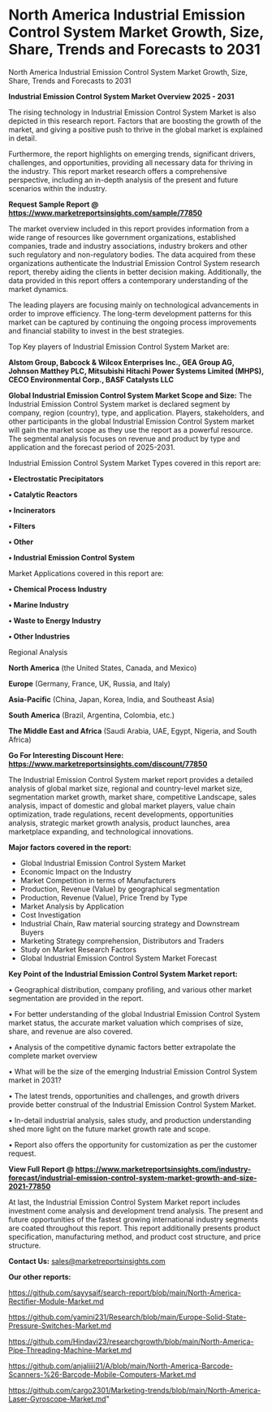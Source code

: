 # North America Industrial Emission Control System Market Growth, Size, Share, Trends and Forecasts to 2031
North America Industrial Emission Control System Market Growth, Size, Share, Trends and Forecasts to 2031

<Strong> Industrial Emission Control System Market Overview 2025 - 2031</strong>

The rising technology in Industrial Emission Control System Market is also depicted in this research report. Factors that are boosting the growth of the market, and giving a positive push to thrive in the global market is explained in detail.

Furthermore, the report highlights on emerging trends, significant drivers, challenges, and opportunities, providing all necessary data for thriving in the industry. This report market research offers a comprehensive perspective, including an in-depth analysis of the present and future scenarios within the industry.

<strong>Request Sample Report @ <a href=https://www.marketreportsinsights.com/sample/77850>https://www.marketreportsinsights.com/sample/77850</a></strong>

The market overview included in this report provides information from a wide range of resources like government organizations, established companies, trade and industry associations, industry brokers and other such regulatory and non-regulatory bodies. The data acquired from these organizations authenticate the Industrial Emission Control System research report, thereby aiding the clients in better decision making. Additionally, the data provided in this report offers a contemporary understanding of the market dynamics.

The leading players are focusing mainly on technological advancements in order to improve efficiency. The long-term development patterns for this market can be captured by continuing the ongoing process improvements and financial stability to invest in the best strategies.

Top Key players of Industrial Emission Control System Market are:

<strong>Alstom Group, Babcock & Wilcox Enterprises Inc., GEA Group AG, Johnson Matthey PLC, Mitsubishi Hitachi Power Systems Limited (MHPS), CECO Environmental Corp., BASF Catalysts LLC</strong>

<strong><b>Global Industrial Emission Control System Market Scope and Size:</b></strong>
The Industrial Emission Control System market is declared segment by company, region (country), type, and application. Players, stakeholders, and other participants in the global Industrial Emission Control System market will gain the market scope as they use the report as a powerful resource. The segmental analysis focuses on revenue and product by type and application and the forecast period of 2025-2031.

Industrial Emission Control System Market Types covered in this report are:

<strong>• Electrostatic Precipitators

• Catalytic Reactors

• Incinerators

• Filters

• Other

• Industrial Emission Control System</strong>

Market Applications covered in this report are:

<strong>• Chemical Process Industry

• Marine Industry

• Waste to Energy Industry

• Other Industries</strong> 

Regional Analysis

<strong>North America</strong> (the United States, Canada, and Mexico)

<strong>Europe</strong> (Germany, France, UK, Russia, and Italy)

<strong>Asia-Pacific</strong> (China, Japan, Korea, India, and Southeast Asia)

<strong>South America</strong> (Brazil, Argentina, Colombia, etc.)

<strong>The Middle East and Africa</strong> (Saudi Arabia, UAE, Egypt, Nigeria, and South Africa)

<strong>Go For Interesting Discount Here: <a href=https://www.marketreportsinsights.com/discount/77850>https://www.marketreportsinsights.com/discount/77850</a></strong>

The Industrial Emission Control System market report provides a detailed analysis of global market size, regional and country-level market size, segmentation market growth, market share, competitive Landscape, sales analysis, impact of domestic and global market players, value chain optimization, trade regulations, recent developments, opportunities analysis, strategic market growth analysis, product launches, area marketplace expanding, and technological innovations.

<strong><b>Major factors covered in the report:</b></strong>
<ul>
  <li>Global Industrial Emission Control System Market </li>
  <li>Economic Impact on the Industry</li>
  <li>Market Competition in terms of Manufacturers</li>
  <li>Production, Revenue (Value) by geographical segmentation</li>
  <li>Production, Revenue (Value), Price Trend by Type</li>
  <li>Market Analysis by Application</li>
  <li>Cost Investigation</li>
  <li>Industrial Chain, Raw material sourcing strategy and Downstream Buyers</li>
  <li>Marketing Strategy comprehension, Distributors and Traders</li>
  <li>Study on Market Research Factors</li>
  <li>Global Industrial Emission Control System Market Forecast</li>
</ul>

<strong><b>Key Point of the Industrial Emission Control System Market report:</b></strong>

• Geographical distribution, company profiling, and various other market segmentation are provided in the report.

• For better understanding of the global Industrial Emission Control System market status, the accurate market valuation which comprises of size, share, and revenue are also covered.

• Analysis of the competitive dynamic factors better extrapolate the complete market overview

• What will be the size of the emerging Industrial Emission Control System market in 2031?

• The latest trends, opportunities and challenges, and growth drivers provide better construal of the Industrial Emission Control System Market.

• In-detail industrial analysis, sales study, and production understanding shed more light on the future market growth rate and scope.

• Report also offers the opportunity for customization as per the customer request.

<strong><b>View Full Report @ <a href=https://www.marketreportsinsights.com/industry-forecast/industrial-emission-control-system-market-growth-and-size-2021-77850>https://www.marketreportsinsights.com/industry-forecast/industrial-emission-control-system-market-growth-and-size-2021-77850</a></b></strong>


At last, the Industrial Emission Control System Market report includes investment come analysis and development trend analysis. The present and future opportunities of the fastest growing international industry segments are coated throughout this report. This report additionally presents product specification, manufacturing method, and product cost structure, and price structure.

<strong>Contact Us:</strong>
sales@marketreportsinsights.com

<strong>Our other reports:</strong>

<a href=https://github.com/sayysaif/search-report/blob/main/North-America-Rectifier-Module-Market.md>https://github.com/sayysaif/search-report/blob/main/North-America-Rectifier-Module-Market.md</a>

<a href=https://github.com/yamini231/Research/blob/main/Europe-Solid-State-Pressure-Switches-Market.md>https://github.com/yamini231/Research/blob/main/Europe-Solid-State-Pressure-Switches-Market.md</a>

<a href=https://github.com/Hindavi23/researchgrowth/blob/main/North-America-Pipe-Threading-Machine-Market.md>https://github.com/Hindavi23/researchgrowth/blob/main/North-America-Pipe-Threading-Machine-Market.md</a>

<a href=https://github.com/anjaliiii21/A/blob/main/North-America-Barcode-Scanners-%26-Barcode-Mobile-Computers-Market.md>https://github.com/anjaliiii21/A/blob/main/North-America-Barcode-Scanners-%26-Barcode-Mobile-Computers-Market.md</a>

<a href=https://github.com/cargo2301/Marketing-trends/blob/main/North-America-Laser-Gyroscope-Market.md>https://github.com/cargo2301/Marketing-trends/blob/main/North-America-Laser-Gyroscope-Market.md</a>"
